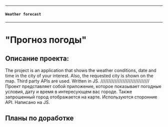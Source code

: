 ------


#### `Weather forecast`

-----

# "Прогноз погоды"



## Описание проекта:
The project is an application that shows the weather conditions, date and time in the city of your interest. Also, the requested city is shown on the map. Third party APIs are used. Written in JS. 
///////////////////////////////
Проект представляет собой приложение, которое показывает погодные условия, дату и время в интересующем вас городе. Также запрошенный город отображается на карте. Используются сторонние API. Написано на JS.


## Планы по доработке

